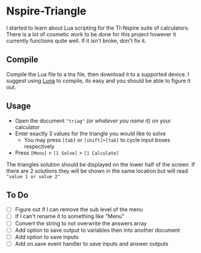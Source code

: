 # **Nspire-Triangle**
I started to learn about Lua scripting for the TI-Nspire suite of calculators.
There is a lot of cosmetic work to be done for this project however it currently
functions quite well. If it isn't broke, don't fix it.

## Compile
Compile the Lua file to a tns file, then download it to a supported device. I
suggest using [Luna](https://github.com/ndless-nspire/Luna) to compile, its easy
and you should be able to figure it out.

## Usage
* Open the document `"triag"` *(or whatever you name it)* on your calculator
* Enter exactly 3 values for the triangle you would like to solve
  * You may press `[tab]` or `[shift]+[tab]` to cycle input boxes respectively
* Press `[Menu]` > `[1 Solve]` > `[1 Calculate]`

The triangles solution should be displayed on the lower half of the screen. If
there are 2 solutions they will be shown in the same location but will read
`"value 1 or value 2"`

## To Do
- [ ] Figure out if I can remove the sub level of the menu
- [ ] If I can't rename it to something like "Menu"
- [ ] Convert the string to not overwrite the answers array
- [ ] Add option to save output to variables then into another document
- [ ] Add option to save inputs
- [ ] Add on.save event handler to save inputs and answer outputs
